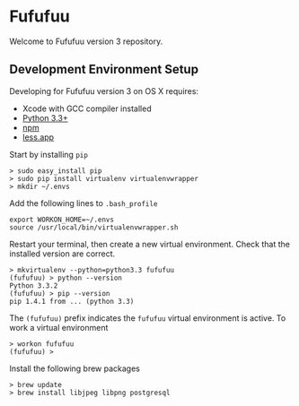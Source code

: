 Fufufuu
=======

Welcome to Fufufuu version 3 repository.

Development Environment Setup
-----------------------------

Developing for Fufufuu version 3 on OS X requires:

* Xcode with GCC compiler installed
* [Python 3.3+](http://www.python.org/)
* [npm](https://npmjs.org/)
* [less.app](http://incident57.com/less/)

Start by installing `pip`

    > sudo easy_install pip
    > sudo pip install virtualenv virtualenvwrapper
    > mkdir ~/.envs

Add the following lines to `.bash_profile`

    export WORKON_HOME=~/.envs
    source /usr/local/bin/virtualenvwrapper.sh

Restart your terminal, then create a new virtual environment. Check that the installed version are correct.

    > mkvirtualenv --python=python3.3 fufufuu
    (fufufuu) > python --version
    Python 3.3.2
    (fufufuu) > pip --version
    pip 1.4.1 from ... (python 3.3)

The `(fufufuu)` prefix indicates the `fufufuu` virtual environment is active. To work a virtual environment

    > workon fufufuu
    (fufufuu) >

Install the following brew packages

    > brew update
    > brew install libjpeg libpng postgresql
